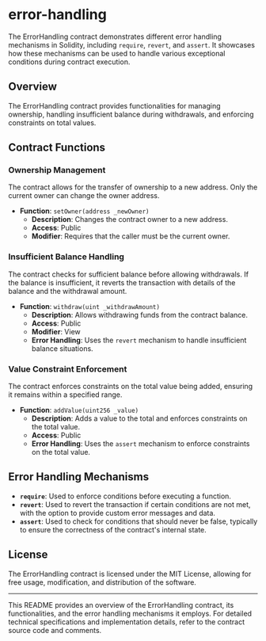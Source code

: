 # error-handling

The ErrorHandling contract demonstrates different error handling mechanisms in Solidity, including `require`, `revert`, and `assert`. It showcases how these mechanisms can be used to handle various exceptional conditions during contract execution.

## Overview

The ErrorHandling contract provides functionalities for managing ownership, handling insufficient balance during withdrawals, and enforcing constraints on total values.

## Contract Functions

### Ownership Management

The contract allows for the transfer of ownership to a new address. Only the current owner can change the owner address.

- **Function**: `setOwner(address _newOwner)`
  - **Description**: Changes the contract owner to a new address.
  - **Access**: Public
  - **Modifier**: Requires that the caller must be the current owner.

### Insufficient Balance Handling

The contract checks for sufficient balance before allowing withdrawals. If the balance is insufficient, it reverts the transaction with details of the balance and the withdrawal amount.

- **Function**: `withdraw(uint _withdrawAmount)`
  - **Description**: Allows withdrawing funds from the contract balance.
  - **Access**: Public
  - **Modifier**: View
  - **Error Handling**: Uses the `revert` mechanism to handle insufficient balance situations.

### Value Constraint Enforcement

The contract enforces constraints on the total value being added, ensuring it remains within a specified range.

- **Function**: `addValue(uint256 _value)`
  - **Description**: Adds a value to the total and enforces constraints on the total value.
  - **Access**: Public
  - **Error Handling**: Uses the `assert` mechanism to enforce constraints on the total value.

## Error Handling Mechanisms

- **`require`**: Used to enforce conditions before executing a function.
- **`revert`**: Used to revert the transaction if certain conditions are not met, with the option to provide custom error messages and data.
- **`assert`**: Used to check for conditions that should never be false, typically to ensure the correctness of the contract's internal state.

## License

The ErrorHandling contract is licensed under the MIT License, allowing for free usage, modification, and distribution of the software.

---

This README provides an overview of the ErrorHandling contract, its functionalities, and the error handling mechanisms it employs. For detailed technical specifications and implementation details, refer to the contract source code and comments.
